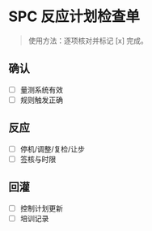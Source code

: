 # SPC 反应计划检查单

> 使用方法：逐项核对并标记 [x] 完成。

## 确认

- [ ] 量测系统有效
- [ ] 规则触发正确

## 反应

- [ ] 停机/调整/复检/让步
- [ ] 签核与时限

## 回灌

- [ ] 控制计划更新
- [ ] 培训记录
